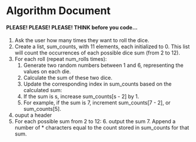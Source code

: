 # Algorithm Document
#### PLEASE! PLEASE! PLEASE! THINK before you code...


1. Ask the user how many times they want to roll the dice.
2. Create a list, sum_counts, with 11 elements, each initialized to 0. This list will count the occurrences of each possible dice sum (from 2 to 12).
3. For each roll (repeat num_rolls times):
   1. Generate two random numbers between 1 and 6, representing the values on each die.
   2. Calculate the sum of these two dice.
   3. Update the corresponding index in sum_counts based on the calculated sum:
   4. If the sum is s, increase sum_counts[s - 2] by 1.
   5. For example, if the sum is 7, increment sum_counts[7 - 2], or sum_counts[5].
4. ouput a header 
5. For each possible sum from 2 to 12:
   6. output the sum 
   7. Append a number of * characters equal to the count stored in sum_counts for that sum.

